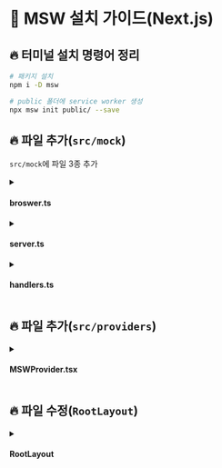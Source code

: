 # 📜 MSW 설치 가이드(Next.js)

## 🔥 터미널 설치 명령어 정리

```bash
# 패키지 설치
npm i -D msw

# public 폴더에 service worker 생성
npx msw init public/ --save
```

## 🔥 파일 추가(`src/mock`)
`src/mock`에 파일 3종 추가

<details>
  <summary><h4>broswer.ts</h4></summary>
`src/mock/broswer.ts`
  
```ts
import { setupWorker } from 'msw/browser';

import { handlers } from './handlers';

export const worker = setupWorker(...handlers);

// worker.events.on('request:start', ({ request }) => {
//   console.log('MSW Client intercepted:', request.method, request.url);
// });

// worker.events.on('request:match', ({ request }) => {
//   console.log('MSW matched:', request.method, request.url);
// });

// worker.events.on('request:unhandled', ({ request }) => {
//   console.log('MSW Client unhandled:', request.method, request.url);
// });

```
  
</details>

<details>
  <summary><h4>server.ts</h4></summary>

  `src/mock/server.ts`
  
```ts
import { setupServer } from 'msw/node';

import { handlers } from './handlers';

export const server = setupServer(...handlers);

server.events.on('request:start', ({ request }) => {
  console.log('MSW intercepted:', request.method, request.url);
});

// server.events.on('request:match', ({ request }) => {
//   console.log('MSW matched:', request.method, request.url);
// });

// server.events.on('request:unhandled', ({ request }) => {
//   console.log('MSW Server unhandled:', request.method, request.url);
// });

```
  
</details>

<details>
  <summary><h4>handlers.ts</h4></summary>

`src/mock/handlers.ts`

```ts
export const handlers = [];
```
  
</details>

## 🔥 파일 추가(`src/providers`)

<details>
  <summary><h4>MSWProvider.tsx</h4></summary>

```tsx
'use client';

import { useEffect } from 'react';

const config = {
  enabledInDevelopment: true,
  enabledInProduction: false,
  serviceWorkerUrl: '/mockServiceWorker.js',
  onUnhandledRequest: 'bypass' as const,
};

interface Props {
  children: React.ReactNode;
}

export function MSWProvider({ children }: Props) {
  useEffect(() => {
    async function initMSW() {
      // MSW 활성화 여부 확인
      const isDev = process.env.NODE_ENV === 'development';
      const shouldEnable = isDev ? config.enabledInDevelopment : config.enabledInProduction;

      if (shouldEnable) {
        try {
          const { worker } = await import('@/mock/browser');
          await worker.start({
            onUnhandledRequest: config.onUnhandledRequest,
            serviceWorker: { url: config.serviceWorkerUrl },
          });

          console.log('🔷 MSW Client ready');
        } catch (error) {
          const errorMessage = error instanceof Error ? error.message : 'Unknown error';
          console.warn('⚠️  MSW Client setup failed:', errorMessage);
        }
      }
    }

    initMSW();
  }, []);

  return children;
}

// 서버 MSW 자동 초기화
if (typeof window === 'undefined') {
  (async () => {
    try {
      // MSW 활성화 여부 확인
      const isDev = process.env.NODE_ENV === 'development';
      const shouldEnable = isDev ? config.enabledInDevelopment : config.enabledInProduction;

      if (shouldEnable) {
        const { server } = await import('@/mock/server');
        server.listen({ onUnhandledRequest: config.onUnhandledRequest });
        console.log('🔶 MSW Server ready');
      }
    } catch (error) {
      const errorMessage = error instanceof Error ? error.message : 'Unknown error';
      console.warn('⚠️  MSW Server setup failed:', errorMessage);
    }
  })();
}

```
</details>

## 🔥 파일 수정(`RootLayout`)

<details>
  <summary><h4>RootLayout</h4></summary>

```tsx
// src/app/layout.tsx
import { MSWProvider } from '@/msw/MSWProvider';

export default function RootLayout({
  children,
}: {
  children: React.ReactNode;
}) {
  return (
    <html lang="ko">
      <body>
        <MSWProvider>{children}</MSWProvider>
      </body>
    </html>
  );
}
```
  
</details>
